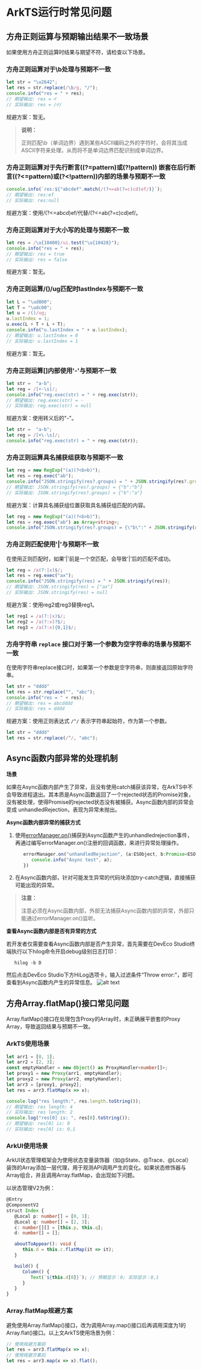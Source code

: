 # ArkTS运行时常见问题
<!--Kit: ArkTS-->
<!--Subsystem: ArkCompiler-->
<!--Owner: @DaiHuina1997-->
<!--Designer: @yao_dashuai-->
<!--Tester: @kirl75; @zsw_zhushiwei-->
<!--Adviser: @foryourself-->

## 方舟正则运算与预期输出结果不一致场景

如果使用方舟正则运算时结果与期望不符，请检查以下场景。

### 方舟正则运算对于\b处理与预期不一致

   ```ts
   let str = "\u2642";
   let res = str.replace(/\b/g, "/");
   console.info("res = " + res);
   // 期望输出: res = ♂
   // 实际输出: res = /♂/
   ```

   规避方案：暂无。
   > **说明：**
   > 
   > 正则匹配\b（单词边界）遇到某些ASCII编码之外的字符时，会将其当成ASCII字符来处理，从而将不是单词边界匹配识别成单词边界。

### 方舟正则运算对于先行断言((?=pattern)或(?!pattern)) 嵌套在后行断言((?<=pattern)或(?<!pattern))内部的场景与预期不一致

   ```ts
   console.info(`res:${"abcdef".match(/(?<=ab(?=c)cd)ef/)}`);
   // 期望输出: res:ef
   // 实际输出: res:null
   ```

   规避方案：使用/(?<=abcd)ef/代替/(?<=ab(?=c)cd)ef/。

### 方舟正则运算对于大小写的处理与预期不一致

   ```ts
   let res = /\u{10400}/ui.test("\u{10428}");
   console.info("res = " + res);
   // 期望输出: res = true
   // 实际输出: res = false
   ```

   规避方案：暂无。

### 方舟正则运算/()/ug匹配时lastIndex与预期不一致

   ```ts
   let L = "\ud800";
   let T = "\udc00";
   let u = /()/ug;
   u.lastIndex = 1;
   u.exec(L + T + L + T);
   console.info("u.lastIndex = " + u.lastIndex);
   // 期望输出: u.lastIndex = 0
   // 实际输出: u.lastIndex = 1
   ```

   规避方案：暂无。

### 方舟正则运算[]内部使用'-'与预期不一致

   ```ts
   let str =  "a-b";
   let reg = /[+-\s]/;
   console.info("reg.exec(str) = " + reg.exec(str));
   // 期望输出: reg.exec(str) = -
   // 实际输出: reg.exec(str) = null
   ```

   规避方案：使用转义后的"-"。
   ```ts
   let str =  "a-b";
   let reg = /[+\-\s]/;
   console.info("reg.exec(str) = " + reg.exec(str));
   ```

### 方舟正则运算具名捕获组获取与预期不一致

   ```ts
   let reg = new RegExp("(a)(?<b>b)");
   let res = reg.exec("ab");
   console.info("JSON.stringify(res?.groups) = " + JSON.stringify(res?.groups));
   // 期望输出: JSON.stringify(res?.groups) = {"b":"b"}
   // 实际输出: JSON.stringify(res?.groups) = {"b":"a"}
   ```

   规避方案：计算具名捕获组位置获取具名捕获组匹配的内容。

   ```ts
   let reg = new RegExp("(a)(?<b>b)");
   let res = reg.exec("ab") as Array<string>;
   console.info("JSON.stringify(res?.groups) = {\"b\":" + JSON.stringify(res[2]) + "}");
   ```

### 方舟正则匹配使用'|'与预期不一致

   在使用正则匹配时，如果'|'前是一个空匹配，会导致'|'后的匹配不成功。

   ```ts
   let reg = /a(?:|x)$/;
   let res = reg.exec("ax");
   console.info("JSON.stringify(res) = " + JSON.stringify(res));
   // 期望输出: JSON.stringify(res) = ["ax"]
   // 实际输出: JSON.stringify(res) = null
   ```

   规避方案：使用reg2或reg3替换reg1。

   ```ts
   let reg1 = /a(?:|x)$/;
   let reg2 = /a(?:x)?$/;
   let reg3 = /a(?:x){0,1}$/;
   ```

### 方舟字符串 `replace` 接口对于第一个参数为空字符串的场景与预期不一致

   在使用字符串replace接口时，如果第一个参数是空字符串，则直接返回原始字符串。

   ```ts
   let str = "dddd"
   let res = str.replace("", "abc");
   console.info("res = " + res);
   // 期望输出: res = abcdddd
   // 实际输出: res = dddd
   ```

   规避方案：使用正则表达式 `/^/` 表示字符串起始符，作为第一个参数。

   ```ts
   let str = "dddd"
   let res = str.replace(/^/, "abc");
   ```

## Async函数内部异常的处理机制

**场景**

如果在Async函数内部产生了异常，且没有使用catch捕获该异常，在ArkTS中不会导致进程退出。其本质是Async函数返回了一个rejected状态的Promise对象，没有被处理，使得Promise的rejected状态没有被捕获。Async函数内部的异常会变成 unhandledRejection，表现为异常未抛出。

**Async函数内部异常的捕获方式**

1. 使用[errorManager.on()](../reference/apis-ability-kit/js-apis-app-ability-errorManager.md#errormanageronerror)捕获到Async函数产生的unhandledrejection事件，再通过编写errorManager.on()注册的回调函数，来进行异常处理操作。

   ```ts
      errorManager.on("unhandledRejection", (a:ESObject, b:Promise<ESObject>) => {
         console.info("Async test", a);
      })
   ```

2. 在Async函数内部，针对可能发生异常的代码块添加try-catch逻辑，直接捕获可能出现的异常。

> **注意：**
> 
> 注意必须在Async函数内部，外部无法捕获Async函数内部的异常，外部只能通过errorManager.on()监听。


**查看Async函数内部是否有异常的方式**

若开发者仅需要查看Async函数内部是否产生异常，首先需要在DevEco Studio终端执行以下hilog命令开启debug级别日志打印：

```shell
   hilog -b D
```

然后点击DevEco Studio下方HiLog选项卡，输入过滤条件“Throw error:”，即可查看到Async函数内产生的异常信息。
![alt text](figures/arkts-runtime-faq.png)

## 方舟Array.flatMap()接口常见问题

Array.flatMap()接口在处理包含Proxy的Array时，未正确展平嵌套的Proxy Array，导致返回结果与预期不一致。

### ArkTS使用场景

```ts
let arr1 = [0, 1];
let arr2 = [2, 3];
const emptyHandler = new Object() as ProxyHandler<number[]>;
let proxy1 = new Proxy(arr1, emptyHandler);
let proxy2 = new Proxy(arr2, emptyHandler);
let arr3 = [proxy1, proxy2];
let res = arr3.flatMap(x => x);

console.log("res length:", res.length.toString());
// 期望输出: res length: 4
// 实际输出: res length: 2
console.log("res[0] is: ", res[0].toString());
// 期望输出: res[0] is: 0
// 实际输出: res[0] is: 0,1
```

### ArkUI使用场景

ArkUI状态管理框架会为使用状态变量装饰器（如@State、@Trace、@Local）装饰的Array添加一层代理，用于观测API调用产生的变化。如果状态修饰器与Array组合，并且调用Array.flatMap，会出现如下问题。

以状态管理V2为例：

```ts
@Entry
@ComponentV2
struct Index {
   @Local p: number[] = [0, 1];
   @Local q: number[] = [2, 3];
   c: number[][] = [this.p, this.q];
   d: number[] = [];

   aboutToAppear(): void {
      this.d = this.c.flatMap(it => it);
   }

   build() {
      Column() {
         Text(`${this.d[0]}`); // 预期显示：0; 实际显示：0,1
      }
   }
}
```

### Array.flatMap规避方案

避免使用Array.flatMap()接口，改为调用Array.map()接口后再调用深度为1的Array.flat()接口。以上文ArkTS使用场景为例：

```ts
// 使用规避方案前
let res = arr3.flatMap(x => x);
// 使用规避方案后
let res = arr3.map(x => x).flat();
```